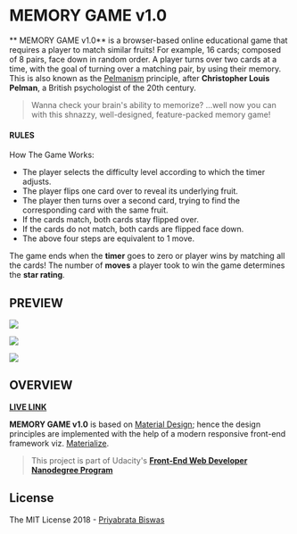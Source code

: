# MEMORY GAME v1.0

** MEMORY GAME v1.0** is a browser-based online educational game that requires a player to match similar fruits! For example, 16 cards; composed of 8 pairs, face down in random order. A player turns over two cards at a time, with the goal of turning over a matching pair, by using their memory. This is also known as the [Pelmanism][1] principle, after **Christopher Louis Pelman**, a British psychologist of the 20th century.

> Wanna check your brain's ability to memorize? ...well now you can with this shnazzy, well-designed, feature-packed memory game!

#### RULES

How The Game Works:

- The player selects the difficulty level according to which the timer adjusts.
- The player flips one card over to reveal its underlying fruit.
- The player then turns over a second card, trying to find the corresponding card with the same fruit.
- If the cards match, both cards stay flipped over.
- If the cards do not match, both cards are flipped face down.
- The above four steps are equivalent to 1 move.

The game ends when the **timer** goes to zero or player wins by matching all the cards! The number of **moves** a player took to win the game determines the **star rating**.

## PREVIEW

![](https://i2.wp.com/pbiswas101.files.wordpress.com/2018/08/welcome.png?ssl=1&w=450)

![](https://i0.wp.com/pbiswas101.files.wordpress.com/2018/08/gameplay.png?ssl=1&w=450)

![](https://i2.wp.com/pbiswas101.files.wordpress.com/2018/08/congratulations.png?ssl=1&w=450)

## OVERVIEW

[**LIVE LINK**][2]

**MEMORY GAME v1.0** is based on [Material Design][3]; hence the design principles are implemented with the help of a modern responsive front-end framework viz. [Materialize][4].

> This project is part of Udacity's [**Front-End Web Developer Nanodegree Program**][5]

## License

The MIT License 2018 - [Priyabrata Biswas][6]

[1]: https://en.wikipedia.org/wiki/Pelmanism
[2]: https://pbiswas101.github.io/MEMORY-GAME-v1.0
[3]: https://material.io/design/
[4]: https://materializecss.com/
[5]: https://in.udacity.com/course/front-end-web-developer-nanodegree--nd001
[6]: http://github.com/pbiswas101
